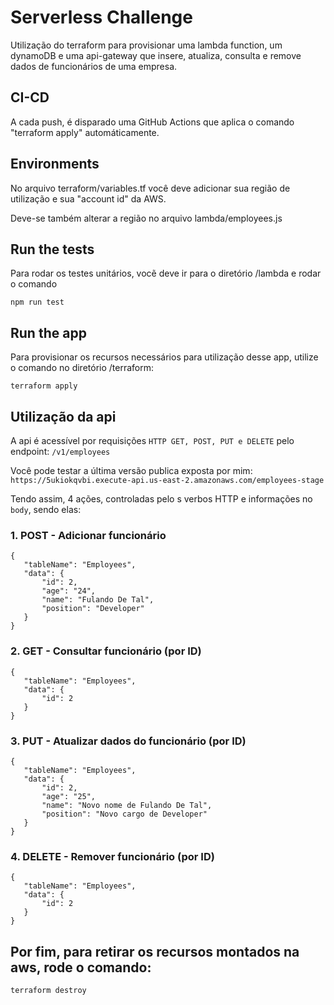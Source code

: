 # Serverless Challenge

Utilização do terraform para provisionar uma lambda function, um dynamoDB e uma api-gateway que insere, atualiza, consulta e remove dados de funcionários de uma empresa.

## CI-CD 
A cada push, é disparado uma GitHub Actions que aplica o comando "terraform apply" automáticamente. 

## Environments

No arquivo terraform/variables.tf você deve adicionar sua região de utilização e sua "account id" da AWS.

Deve-se também alterar a região no arquivo lambda/employees.js

## Run the tests

Para rodar os testes unitários, vocẽ deve ir para o diretório /lambda e rodar o comando 

``` npm run test ```

## Run the app

Para provisionar os recursos necessários para utilização desse app, utilize o comando no diretório /terraform:

```terraform apply```

## Utilização da api

A api é acessível por requisições `HTTP GET, POST, PUT e DELETE` pelo endpoint: `/v1/employees` 

Você pode testar a última versão publica exposta por mim: `https://5ukiokqvbi.execute-api.us-east-2.amazonaws.com/employees-stage`

Tendo assim, 4 ações, controladas pelo  s verbos HTTP e informações no `body`, sendo elas:

### 1. POST - Adicionar funcionário
 ```
{
    "tableName": "Employees",
    "data": {
        "id": 2,
        "age": "24",
        "name": "Fulando De Tal",
        "position": "Developer"
    }
}
 ```

 ### 2. GET - Consultar funcionário (por ID)
 ```
{ 
    "tableName": "Employees",
    "data": {
        "id": 2
    }
}
 ```

 ### 3. PUT - Atualizar dados do funcionário (por ID)
 ```
{
    "tableName": "Employees",
    "data": {
        "id": 2,
        "age": "25",
        "name": "Novo nome de Fulando De Tal",
        "position": "Novo cargo de Developer"
    }
}
 ```

### 4. DELETE - Remover funcionário (por ID)
 ```
{
    "tableName": "Employees",
    "data": {
        "id": 2
    }
}
 ```
## Por fim, para retirar os recursos montados na aws, rode o comando:

``` terraform destroy ```
